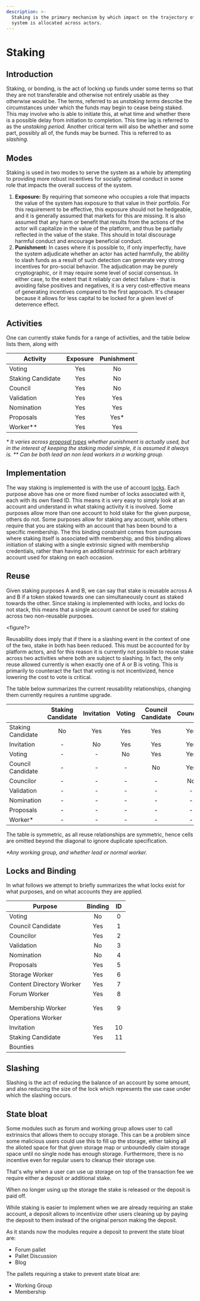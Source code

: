 ```yaml
---
description: >-
  Staking is the primary mechanism by which impact on the trajectory of the
  system is allocated across actors.
---
```


# Staking

## Introduction

Staking, or bonding, is the act of locking up funds under some terms so that they are not transferable and otherwise not entirely usable as they otherwise would be. The terms, referred to as _unstaking terms_ describe the circumstances under which the funds may begin to cease being staked. This may involve who is able to initiate this, at what time and whether there is a possible delay from initiation to completion. This time lag is referred to as the _unstaking period._ Another critical term will also be whether and some part, possibly all of, the funds may be burned. This is referred to as _slashing._

## **Modes**

Staking is used in two modes to serve the system as a whole by attempting to providing more robust incentives for socially optimal conduct in some role that impacts the overall success of the system.

1. **Exposure:** By requiring that someone who occupies a role that impacts the value of the system has exposure to that value in their portfolio. For this requirement to be effective, this exposure should not be hedgeable, and it is generally assumed that markets for this are missing. It is also assumed that any harm or benefit that results from the actions of the actor will capitalize in the value of the platform, and thus be partially reflected in the value of the stake. This should in total discourage harmful conduct and encourage beneficial conduct.
2. **Punishment:** In cases where it is possible to, if only imperfectly, have the system adjudicate whether an actor has acted harmfully, the ability to slash funds as a result of such detection can generate very strong incentives for pro-social behavior. The adjudication may be purely cryptographic, or it may require some level of social consensus. In either case, to the extent that it reliably can detect failure - that is avoiding false positives and negatives, it is a very cost-effective means of generating incentives compared to the first approach. It's cheaper because it allows for less capital to be locked for a given level of deterrence effect.

## Activities

One can currently stake funds for a range of activities, and the table below lists them, along with

| Activity          | Exposure | Punishment |
| ----------------- | :------: | :--------: |
| Voting            |    Yes   |     No     |
| Staking Candidate |    Yes   |     No     |
| Council           |    Yes   |     No     |
| Validation        |    Yes   |     Yes    |
| Nomination        |    Yes   |     Yes    |
| Proposals         |    Yes   |    Yes\*   |
| Worker\*\*        |    Yes   |     Yes    |

_\* It varies across_ [_proposal types_](../governance/proposals.md#proposal-type) _whether punishment is actually used, but in the interest of keeping the staking model simple, it is assumed it always is. \*\* Can be both lead an non lead workers in a working group._

## Implementation

The way staking is implemented is with the use of account [locks](staking.md). Each purpose above has one or more fixed number of locks associated with it, each with its own fixed ID. This means it is very easy to simply look at an account and understand in what staking activity it is involved. Some purposes allow more than one account to hold stake for the given purpose, others do not. Some purposes allow for staking any account, while others require that you are staking with an account that has been bound to a specific membership. The this binding constraint comes from purposes where staking itself is associated with membership, and this binding allows initiation of staking with a single extrinsic signed with membership credentials, rather than having an additional extrinsic for each arbitrary account used for staking on each occasion.

## Reuse

Given staking purposes A and B, we can say that stake is reusable across A and B if a token staked towards one can simultaneously count as staked towards the other. Since staking is implemented with locks, and locks do not stack, this means that a single account cannot be used for staking across two non-reusable purposes.

\<figure?>

Reusability does imply that if there is a slashing event in the context of one of the two, stake in both has been reduced. This must be accounted for by platform actors, and for this reason it is currently not possible to reuse stake across two activities where both are subject to slashing. In fact, the only reuse allowed currently is when exactly one of A or B is voting. This is primarily to counteract the fact that voting is not incentivized, hence lowering the cost to vote is critical.

The table below summarizes the current reusability relationships, changing them currently requires a runtime upgrade.

|                   | Staking Candidate | Invitation | Voting | Council Candidate | Councilor | Validation | Nomination | Proposals | Worker\* |
| ----------------- | :---------------: | :--------: | :----: | :---------------: | :-------: | :--------: | :--------: | :-------: | :------: |
| Staking Candidate |         No        |     Yes    |   Yes  |        Yes        |    Yes    |     Yes    |     Yes    |    Yes    |    Yes   |
| Invitation        |         -         |     No     |   Yes  |        Yes        |    Yes    |     Yes    |     Yes    |    Yes    |    Yes   |
| Voting            |         -         |      -     |   No   |        Yes        |    Yes    |     Yes    |     Yes    |    Yes    |    Yes   |
| Council Candidate |         -         |      -     |    -   |         No        |    Yes    |     No     |     No     |     No    |    No    |
| Councilor         |         -         |      -     |    -   |         -         |     No    |     No     |     No     |     No    |    No    |
| Validation        |         -         |      -     |    -   |         -         |     -     |     No     |     No     |     No    |    No    |
| Nomination        |         -         |      -     |    -   |         -         |     -     |      -     |     No     |     No    |    No    |
| Proposals         |         -         |      -     |    -   |         -         |     -     |      -     |      -     |     No    |    No    |
| Worker\*          |         -         |      -     |    -   |         -         |     -     |      -     |      -     |     -     |    No    |

The table is symmetric, as all reuse relationships are symmetric, hence cells are omitted beyond the diagonal to ignore duplicate specification.

_\*Any working group, and whether lead or normal worker._

## Locks and Binding

In what follows we attempt to briefly summarizes the what locks exist for what purposes, and on what accounts they are applied.

| Purpose                  | Binding |  ID |
| ------------------------ | :-----: | :-: |
| Voting                   |    No   |  0  |
| Council Candidate        |   Yes   |  1  |
| Councilor                |   Yes   |  2  |
| Validation               |    No   |  3  |
| Nomination               |    No   |  4  |
| Proposals                |   Yes   |  5  |
| Storage Worker           |   Yes   |  6  |
| Content Directory Worker |   Yes   |  7  |
| Forum Worker             |   Yes   |  8  |
|                          |         |     |
|                          |         |     |
| Membership Worker        |   Yes   |  9  |
| Operations Worker        |         |     |
| Invitation               |   Yes   |  10 |
| Staking Candidate        |   Yes   |  11 |
| Bounties                 |         |     |

## Slashing

Slashing is the act of reducing the balance of an account by some amount, and also reducing the size of the lock which represents the use case under which the slashing occurs.

## State bloat

Some modules such as forum and working group allows user to call extrinsics that allows them to occupy storage. This can be a problem since some malicious users could use this to fill up the storage, either taking all the alloted space for that given storage map or unboundedly claim storage space until no single node has enough storage. Furthermore, there is no incentive even for regular users to cleanup their storage use.

That's why when a user can use up storage on top of the transaction fee we require either a deposit or additional stake.

When no longer using up the storage the stake is released or the deposit is paid off.

While staking is easier to implement when we are already requiring an stake account, a deposit allows to incentivize other users cleaning up by paying the deposit to them instead of the original person making the deposit.

As it stands now the modules require a deposit to prevent the state bloat are:

* Forum pallet
* Pallet Discussion
* Blog

The pallets requiring a stake to prevent state bloat are:

* Working Group
* Membership
